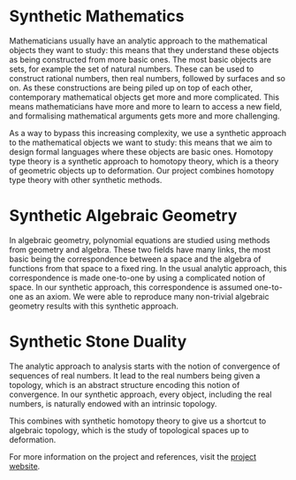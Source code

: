 # Synthetic Mathematics

Mathematicians usually have an analytic approach to the mathematical objects they want to study: this means that they understand these objects as being constructed from more basic ones. The most basic objects are sets, for example the set of natural numbers. These can be used to construct rational numbers, then real numbers, followed by surfaces and so on. As these constructions are being piled up on top of each other, contemporary mathematical objects get more and more complicated. This means mathematicians have more and more to learn to access a new field, and formalising mathematical arguments gets more and more challenging.

As a way to bypass this increasing complexity, we use a synthetic approach to the mathematical objects we want to study: this means that we aim to design formal languages where these objects are basic ones. Homotopy type theory is a synthetic approach to homotopy theory, which is a theory of geometric objects up to deformation. Our project combines homotopy type theory with other synthetic methods.

# Synthetic Algebraic Geometry

In algebraic geometry, polynomial equations are studied using methods from geometry and algebra. These two fields have many links, the most basic being the correspondence between a space and the algebra of functions from that space to a fixed ring. In the usual analytic approach, this correspondence is made one-to-one by using a complicated notion of space. In our synthetic approach, this correspondence is assumed one-to-one as an axiom. We were able to reproduce many non-trivial algebraic geometry results with this synthetic approach.

# Synthetic Stone Duality
 
The analytic approach to analysis starts with the notion of convergence of sequences of real numbers. It lead to the real numbers being given a topology, which is an abstract structure encoding this notion of convergence. In our synthetic approach, every object, including the real numbers, is naturally endowed with an intrinsic topology.

This combines with synthetic homotopy theory to give us a shortcut to algebraic topology, which is the study of topological spaces up to deformation.

For more information on the project and references, visit the [project website](https://github.com/felixwellen/synthetic-zariski/blob/main/README.md).